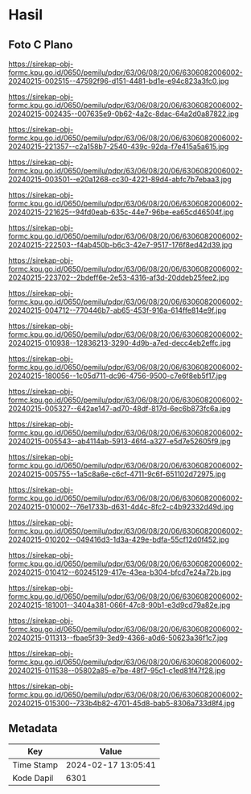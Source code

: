 # Hasil

## Foto C Plano

https://sirekap-obj-formc.kpu.go.id/0650/pemilu/pdpr/63/06/08/20/06/6306082006002-20240215-002515--47592f96-d151-4481-bd1e-e94c823a3fc0.jpg

https://sirekap-obj-formc.kpu.go.id/0650/pemilu/pdpr/63/06/08/20/06/6306082006002-20240215-002435--007635e9-0b62-4a2c-8dac-64a2d0a87822.jpg

https://sirekap-obj-formc.kpu.go.id/0650/pemilu/pdpr/63/06/08/20/06/6306082006002-20240215-221357--c2a158b7-2540-439c-92da-f7e415a5a615.jpg

https://sirekap-obj-formc.kpu.go.id/0650/pemilu/pdpr/63/06/08/20/06/6306082006002-20240215-003501--e20a1268-cc30-4221-89d4-abfc7b7ebaa3.jpg

https://sirekap-obj-formc.kpu.go.id/0650/pemilu/pdpr/63/06/08/20/06/6306082006002-20240215-221625--94fd0eab-635c-44e7-96be-ea65cd46504f.jpg

https://sirekap-obj-formc.kpu.go.id/0650/pemilu/pdpr/63/06/08/20/06/6306082006002-20240215-222503--f4ab450b-b6c3-42e7-9517-176f8ed42d39.jpg

https://sirekap-obj-formc.kpu.go.id/0650/pemilu/pdpr/63/06/08/20/06/6306082006002-20240215-223702--2bdeff6e-2e53-4316-af3d-20ddeb25fee2.jpg

https://sirekap-obj-formc.kpu.go.id/0650/pemilu/pdpr/63/06/08/20/06/6306082006002-20240215-004712--770446b7-ab65-453f-916a-614ffe814e9f.jpg

https://sirekap-obj-formc.kpu.go.id/0650/pemilu/pdpr/63/06/08/20/06/6306082006002-20240215-010938--12836213-3290-4d9b-a7ed-decc4eb2effc.jpg

https://sirekap-obj-formc.kpu.go.id/0650/pemilu/pdpr/63/06/08/20/06/6306082006002-20240215-180056--1c05d711-dc96-4756-9500-c7e6f8eb5f17.jpg

https://sirekap-obj-formc.kpu.go.id/0650/pemilu/pdpr/63/06/08/20/06/6306082006002-20240215-005327--642ae147-ad70-48df-817d-6ec6b873fc6a.jpg

https://sirekap-obj-formc.kpu.go.id/0650/pemilu/pdpr/63/06/08/20/06/6306082006002-20240215-005543--ab4114ab-5913-46f4-a327-e5d7e52605f9.jpg

https://sirekap-obj-formc.kpu.go.id/0650/pemilu/pdpr/63/06/08/20/06/6306082006002-20240215-005755--1a5c8a6e-c6cf-4711-9c6f-651102d72975.jpg

https://sirekap-obj-formc.kpu.go.id/0650/pemilu/pdpr/63/06/08/20/06/6306082006002-20240215-010002--76e1733b-d631-4d4c-8fc2-c4b92332d49d.jpg

https://sirekap-obj-formc.kpu.go.id/0650/pemilu/pdpr/63/06/08/20/06/6306082006002-20240215-010202--049416d3-1d3a-429e-bdfa-55cf12d0f452.jpg

https://sirekap-obj-formc.kpu.go.id/0650/pemilu/pdpr/63/06/08/20/06/6306082006002-20240215-010412--60245129-417e-43ea-b304-bfcd7e24a72b.jpg

https://sirekap-obj-formc.kpu.go.id/0650/pemilu/pdpr/63/06/08/20/06/6306082006002-20240215-181001--3404a381-066f-47c8-90b1-e3d9cd79a82e.jpg

https://sirekap-obj-formc.kpu.go.id/0650/pemilu/pdpr/63/06/08/20/06/6306082006002-20240215-011313--fbae5f39-3ed9-4366-a0d6-50623a36f1c7.jpg

https://sirekap-obj-formc.kpu.go.id/0650/pemilu/pdpr/63/06/08/20/06/6306082006002-20240215-011538--05802a85-e7be-48f7-95c1-c1ed81f47f28.jpg

https://sirekap-obj-formc.kpu.go.id/0650/pemilu/pdpr/63/06/08/20/06/6306082006002-20240215-015300--733b4b82-4701-45d8-bab5-8306a733d8f4.jpg


## Metadata

| Key        | Value               |
| ---------- | ------------------- |
| Time Stamp | 2024-02-17 13:05:41 |
| Kode Dapil | 6301                |



